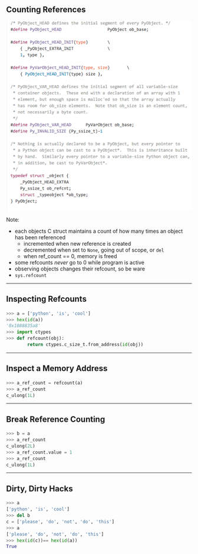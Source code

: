 ##  Counting References

<img src="/resources/pyobj_code.png"> <!-- .element: class="fragment" data-fragment-index="1" -->

Note:
- each objects C struct maintains a count of how many times an object has been referenced
    - incremented when new reference is created
    - decremented when set to `None`, going out of scope, or `del`
    - when ref_count == 0, memory is freed
- some refcounts *never* go to 0 while program is active
- observing objects changes their refcount, so be ware
- `sys.refcount`

---

## Inspecting Refcounts

```python
>>> a = ['python', 'is', 'cool']
>>> hex(id(a))
'0x1088835a8'
>>> import ctypes
>>> def refcount(obj):
        return ctypes.c_size_t.from_address(id(obj))
```

---

## Inspect a Memory Address

```python
>>> a_ref_count = refcount(a)
>>> a_ref_count
c_ulong(1L)
```

---

## Break Reference Counting

```python
>>> b = a
>>> a_ref_count
c_ulong(2L)
>>> a_ref_count.value = 1
>>> a_ref_count
c_ulong(1L)
```

---

## Dirty, Dirty Hacks
```python
>>> a
['python', 'is', 'cool']
>>> del b
c = ['please', 'do', 'not', 'do', 'this']
>>> a
['please', 'do', 'not', 'do', 'this']
>>> hex(id(c))== hex(id(a))
True
```
